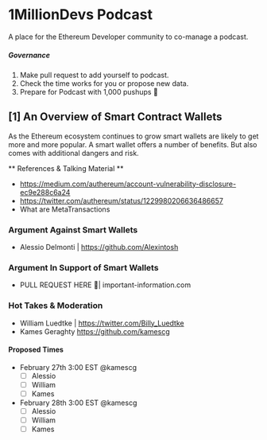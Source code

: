 # 1MillionDevs Podcast

A place for the Ethereum Developer community to co-manage a podcast. 

##### Governance
1. Make pull request to add yourself to podcast.
2. Check the time works for you or propose new data.
3. Prepare for Podcast with 1,000 pushups 💪


## [1] An Overview of Smart Contract Wallets
As the Ethereum ecosystem continues to grow smart wallets are likely to get more and more popular. A smart wallet offers a number of benefits. But also comes with additional dangers and risk.

** References & Talking Material **

- https://medium.com/authereum/account-vulnerability-disclosure-ec9e288c6a24
- https://twitter.com/authereum/status/1229980206636486657
- What are MetaTransactions


### Argument Against Smart Wallets
-  Alessio Delmonti | https://github.com/Alexintosh

###  Argument In Support of Smart Wallets
- PULL REQUEST  HERE 🎯| important-information.com

### Hot Takes & Moderation
- William Luedtke | https://twitter.com/Billy_Luedtke
- Kames Geraghty https://github.com/kamescg

#### Proposed Times

- February 27th 3:00 EST @kamescg
  - [ ] Alessio
  - [ ] William
  - [ ] Kames
- February 28th 3:00 EST @kamescg
  - [ ] Alessio
  - [ ] William
  - [ ] Kames

